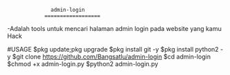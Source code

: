                   admin-login
                ==================
-Adalah tools untuk mencari halaman admin login pada website yang kamu Hack




#USAGE
$pkg update;pkg upgrade
$pkg install git -y
$pkg install python2 -y
$git clone https://github.com/Bangsatlu/admin-login
$cd admin-login
$chmod +x admin-login.py
$python2 admin-login.py
